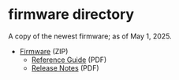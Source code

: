 firmware directory
====================

A copy of the newest firmware; as of May 1, 2025.

- [Firmware](mosaic-T_fwp_4.14.10.1.zip) (ZIP)
	- [Reference Guide](mosaic-T_Firmware_v4.14.10.1_Reference_Guide.pdf) (PDF)
	- [Release Notes](mosaic-T_Firmware_v4.14.10.1_Release_Notes.pdf) (PDF)
